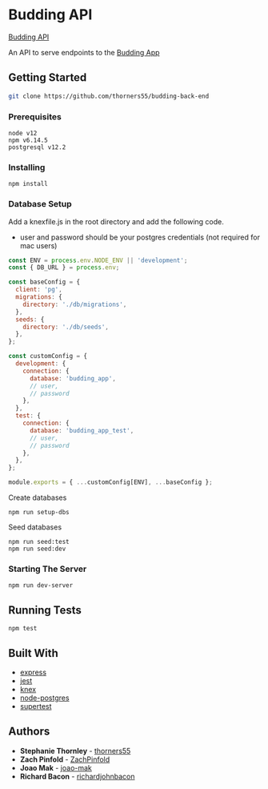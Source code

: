 # Budding API

[Budding API](https://budding-app.herokuapp.com/api)

An API to serve endpoints to the [Budding App](https://github.com/thorners55/budding-front-end)

## Getting Started

```bash
git clone https://github.com/thorners55/budding-back-end
```

### Prerequisites

```
node v12
npm v6.14.5
postgresql v12.2
```

### Installing

```
npm install
```

### Database Setup

Add a knexfile.js in the root directory and add the following code.

- user and password should be your postgres credentials (not required for mac users)

```js
const ENV = process.env.NODE_ENV || 'development';
const { DB_URL } = process.env;

const baseConfig = {
  client: 'pg',
  migrations: {
    directory: './db/migrations',
  },
  seeds: {
    directory: './db/seeds',
  },
};

const customConfig = {
  development: {
    connection: {
      database: 'budding_app',
      // user,
      // password
    },
  },
  test: {
    connection: {
      database: 'budding_app_test',
      // user,
      // password
    },
  },
};

module.exports = { ...customConfig[ENV], ...baseConfig };
```

Create databases

```
npm run setup-dbs
```

Seed databases

```
npm run seed:test
npm run seed:dev
```

### Starting The Server

```
npm run dev-server
```

## Running Tests

```
npm test
```

## Built With

- [express](https://expressjs.com/)
- [jest](https://jestjs.io/)
- [knex](http://knexjs.org/)
- [node-postgres](https://node-postgres.com/)
- [supertest](https://github.com/visionmedia/supertest)

## Authors

- **Stephanie Thornley** - [thorners55](https://github.com/thorners55)
- **Zach Pinfold** - [ZachPinfold](https://github.com/ZachPinfold)
- **Joao Mak** - [joao-mak](https://github.com/joao-mak)
- **Richard Bacon** - [richardjohnbacon](https://github.com/richardjohnbacon)
